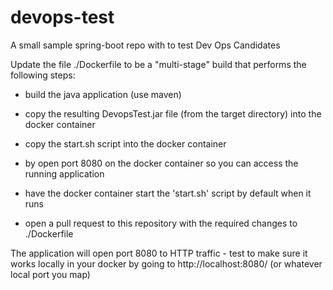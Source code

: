 # devops-test
A small sample spring-boot repo with to test Dev Ops Candidates


Update the file ./Dockerfile to be a "multi-stage" build that performs the following steps:

- build the java application (use maven)

- copy the resulting DevopsTest.jar file (from the target directory) into the docker container

- copy the start.sh script into the docker container

- by open port 8080 on the docker container so you can access the running application

- have the docker container start the 'start.sh' script by default when it runs

- open a pull request to this repository with the required changes to ./Dockerfile

The application will open port 8080 to HTTP traffic - test to make sure it works locally in your docker by going to http://localhost:8080/ (or whatever local port you map)

